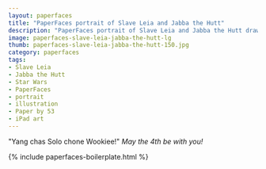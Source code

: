 ```yaml
---
layout: paperfaces
title: "PaperFaces portrait of Slave Leia and Jabba the Hutt"
description: "PaperFaces portrait of Slave Leia and Jabba the Hutt drawn with Paper by 53 on an iPad."
image: paperfaces-slave-leia-jabba-the-hutt-lg
thumb: paperfaces-slave-leia-jabba-the-hutt-150.jpg
category: paperfaces
tags: 
- Slave Leia
- Jabba the Hutt
- Star Wars
- PaperFaces
- portrait
- illustration
- Paper by 53
- iPad art
---
```


"Yang chas Solo chone Wookiee!" *May the 4th be with you!*

{% include paperfaces-boilerplate.html %}
